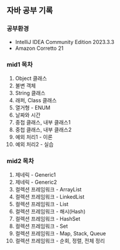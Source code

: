 ## 자바 공부 기록

### 공부환경
- IntelliJ IDEA Community Edition 2023.3.3
- Amazon Corretto 21

### mid1 목차
 1. Object 클래스
 2. 불변 객체
 3. String 클래스
 4. 래퍼, Class 클래스
 5. 열거형 - ENUM
 6. 날짜와 시간
 7. 중첩 클래스, 내부 클래스1
 8. 중첩 클래스, 내부 클래스2
 9. 예외 처리1 - 이론
 10. 예외 처리2 - 실습

### mid2 목차
1. 제네릭 - Generic1
2. 제네릭 - Generic2
3. 컬렉션 프레임워크 - ArrayList
4. 컬렉션 프레임워크 - LinkedList
5. 컬렉션 프레임워크 - List
6. 컬렉션 프레임워크 - 해시(Hash)
7. 컬렉션 프레임워크 - HashSet
8. 컬렉션 프레임워크 - Set
9. 컬렉션 프레임워크 - Map, Stack, Queue
10. 컬렉션 프레임워크 - 순회, 정렬, 전체 정리
